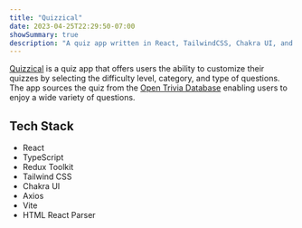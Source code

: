 ```yaml
---
title: "Quizzical"
date: 2023-04-25T22:29:50-07:00
showSummary: true
description: "A quiz app written in React, TailwindCSS, Chakra UI, and TypeScript"
---
```


<!-- {{< github repo="jrang188/quizzical" >}}
{{< carousel images="{img/*}" >}} -->

[Quizzical](https://quizzical-iota.vercel.app/) is a quiz app that offers users the ability to customize their quizzes by selecting the difficulty level, category, and type of questions. The app sources the quiz from the [Open Trivia Database](https://opentdb.com/) enabling users to enjoy a wide variety of questions.

<!-- {{< button href="https://quizzical-iota.vercel.app/" target="externalLinkTarget">}}
Try it out here!
{{< /button >}} -->

## Tech Stack

- React
- TypeScript
- Redux Toolkit
- Tailwind CSS
- Chakra UI
- Axios
- Vite
- HTML React Parser
